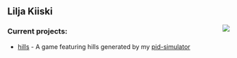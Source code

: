 ## Lilja Kiiski

 <img align="right" src="https://github-readme-stats.vercel.app/api/top-langs/?username=LiljaKiiski&layout=compact&langs_count=5" />

### Current projects:
- [hills](https://github.com/LiljaKiiski/pid-sim) - A game featuring hills generated by my [pid-simulator](https://github.com/LiljaKiiski/pid-sim)

